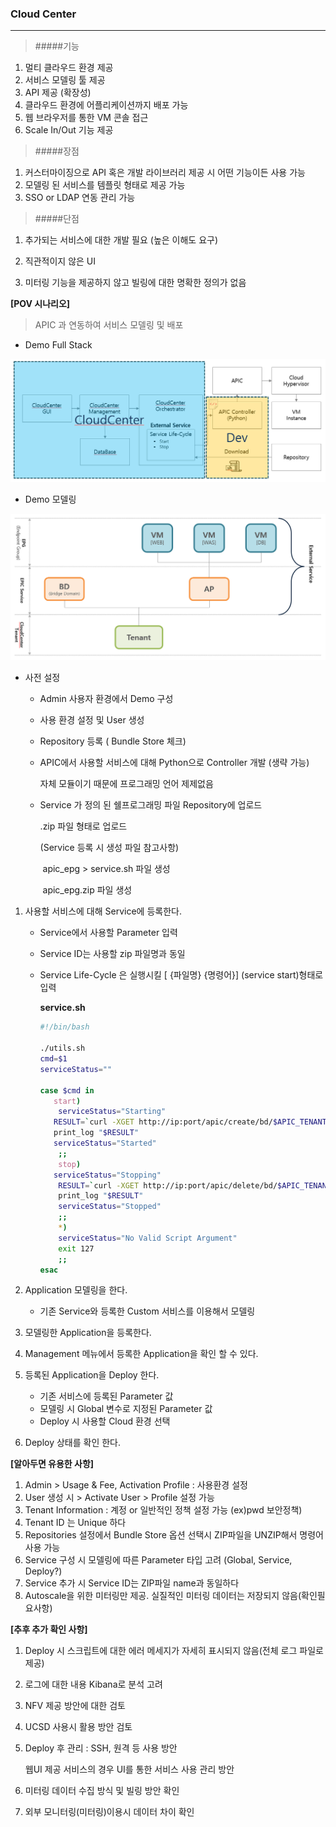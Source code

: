 ### Cloud Center

-----

> #####기능

1. 멀티 클라우드 환경 제공 
2. 서비스 모델링 툴 제공
3. API 제공 (확장성)
4. 클라우드 환경에 어플리케이션까지 배포 가능
5.  웹 브라우저를 통한 VM 콘솔 접근
6. Scale In/Out 기능 제공

> #####장점

1. 커스터마이징으로 API 혹은 개발 라이브러리 제공 시 어떤 기능이든 사용 가능
2. 모델링 된 서비스를 템플릿 형태로 제공 가능
3. SSO or LDAP 연동 관리 가능

> #####단점

1. 추가되는 서비스에 대한 개발 필요 (높은 이해도 요구)

2. 직관적이지 않은 UI 

3. 미터링 기능을 제공하지 않고 빌링에 대한 명확한 정의가 없음

    

**[POV 시나리오]**

> APIC 과 연동하여 서비스 모델링 및 배포 

- Demo Full Stack

![pov_concept](https://github.com/moonch0408/typora-image/blob/master/CloudCenter_pov_con.PNG?raw=true)

- Demo 모델링

![con_2](https://github.com/moonch0408/typora-image/blob/master/CloudCenter_pov_con2.PNG?raw=true)

- 사전 설정

  - Admin 사용자 환경에서 Demo 구성

  - 사용 환경 설정 및 User 생성

  - Repository 등록 ( Bundle Store 체크)

  - APIC에서 사용할 서비스에 대해 Python으로 Controller 개발 (생략 가능)

    자체 모듈이기 때문에 프로그래밍 언어 제제없음

  - Service 가 정의 된 쉘프로그래밍 파일 Repository에 업로드

    .zip 파일 형태로 업로드  

    (Service 등록 시 생성 파일 참고사항)   

    ​	apic_epg > service.sh 파일 생성

    ​	apic_epg.zip 파일 생성

1. 사용할 서비스에 대해 Service에 등록한다.

   - Service에서 사용할 Parameter 입력

   - Service ID는 사용할 zip 파일명과 동일

   - Service Life-Cycle 은 실행시킬 [ {파일명} {명령어}] (service start)형태로 입력

     **service.sh**

     ```sh
     #!/bin/bash
     
     ./utils.sh
     cmd=$1
     serviceStatus=""
     
     case $cmd in
     	start)
         serviceStatus="Starting"
     	RESULT=`curl -XGET http://ip:port/apic/create/bd/$APIC_TENANT/$APIC_BD`
     	print_log "$RESULT"
     	serviceStatus="Started"
         ;;
         stop)
     	serviceStatus="Stopping"
         RESULT=`curl -XGET http://ip:port/apic/delete/bd/$APIC_TENANT/$APIC_BD`
         print_log "$RESULT"
         serviceStatus="Stopped"
         ;;
         *)
         serviceStatus="No Valid Script Argument"
         exit 127
         ;;
     esac
     ```

2. Application 모델링을 한다.

   - 기존 Service와 등록한 Custom 서비스를 이용해서 모델링

3. 모델링한 Application을 등록한다.

4. Management 메뉴에서 등록한 Application을 확인 할 수 있다.

5. 등록된 Application을 Deploy 한다.

   - 기존 서비스에 등록된 Parameter 값
   - 모델링 시 Global 변수로 지정된 Parameter 값
   - Deploy 시 사용할 Cloud 환경 선택 

6. Deploy 상태를 확인 한다.

   

**[알아두면 유용한 사항]**

1. Admin > Usage & Fee, Activation Profile : 사용환경 설정
2. User 생성 시 > Activate User > Profile 설정 가능
3. Tenant Information : 계정 or 일반적인 정책 설정 가능 (ex)pwd 보안정책)
4. Tenant ID 는 Unique 하다
5. Repositories 설정에서 Bundle Store 옵션 선택시 ZIP파일을 UNZIP해서 명령어 사용 가능 
6. Service 구성 시 모델링에 따른 Parameter 타입 고려 (Global, Service, Deploy?)
7. Service 추가 시 Service ID는 ZIP파일 name과 동일하다 
8. Autoscale을 위한 미터링만 제공. 실질적인 미터링 데이터는 저장되지 않음(확인필요사항)

**[추후 추가 확인 사항]**

1. Deploy 시 스크립트에 대한 에러 메세지가 자세히 표시되지 않음(전체 로그 파일로 제공)

2. 로그에 대한 내용 Kibana로 분석 고려

3. NFV 제공 방안에 대한 검토

4. UCSD 사용시 활용 방안 검토

5. Deploy 후 관리 : SSH, 원격 등 사용 방안

   웹UI 제공 서비스의 경우 UI를 통한 서비스 사용 관리 방안

6. 미터링 데이터 수집 방식 및 빌링 방안 확인

7. 외부 모니터링(미터링)이용시 데이터 차이 확인 